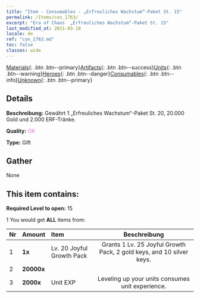 ```yaml
---
title: "Item - Consumables - „Erfreuliches Wachstum“-Paket St. 15"
permalink: /Items/con_1763/
excerpt: "Era of Chaos  „Erfreuliches Wachstum“-Paket St. 15"
last_modified_at: 2021-03-18
locale: de
ref: "con_1763.md"
toc: false
classes: wide
---
```

 [Materials](/de/Items/){: .btn .btn--primary}[Artifacts](/de/Items/Artifacts/){: .btn .btn--success}[Units](/de/Items/Units/){: .btn .btn--warning}[Heroes](/de/Items/Heroes/){: .btn .btn--danger}[Consumables](/de/Items/Consumables/){: .btn .btn--info}[Unknown](/de/Items/Unknown/){: .btn .btn--primary}

## Details
 **Beschreibung:** Gewährt 1 „Erfreuliches Wachstum“-Paket St. 20, 20.000 Gold und 2.000 ERF-Tränke.

 **Quality:** <span style="color: #DA70D6">OK</span>

 **Type:** Gift

## Gather

  None

## This item contains:

 **Required Level to open:** 15

 1 You would get **ALL** items  from:

  | Nr | Amount |     Item    | Beschreibung |
  |:---|:-------|:------------|:-----------:|
  | 1 |  **1x** | Lv. 20 Joyful Growth Pack | Grants 1 Lv. 25 Joyful Growth Pack, 2 gold keys, and 10 silver keys.  | 
  | 2 |  **20000x** | <i class="fas fa-coins"/> |  | 
  | 3 |  **2000x** | Unit EXP | Leveling up your units consumes unit experience.  | 
